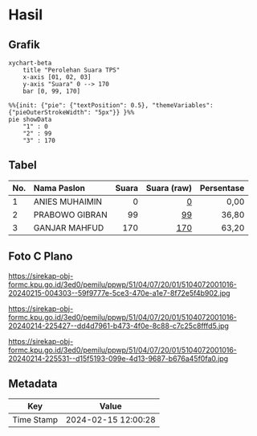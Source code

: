 # Hasil

## Grafik

```mermaid
xychart-beta
    title "Perolehan Suara TPS"
    x-axis [01, 02, 03]
    y-axis "Suara" 0 --> 170
    bar [0, 99, 170]
```

```mermaid
%%{init: {"pie": {"textPosition": 0.5}, "themeVariables": {"pieOuterStrokeWidth": "5px"}} }%%
pie showData
    "1" : 0
    "2" : 99
    "3" : 170
```

## Tabel

| No. | Nama Paslon    | Suara | Suara (raw) | Persentase |
|:--- |:-------------- | -----:| -----------:| ----------:|
| 1   | ANIES MUHAIMIN | 0     | [0][p-1]    | 0,00       |
| 2   | PRABOWO GIBRAN | 99    | [99][p-2]   | 36,80      |
| 3   | GANJAR MAHFUD  | 170   | [170][p-3]  | 63,20      |


[p-1]: https://github.com/gigit-pemilu/pemilu-2024-51-bali/blob/main/pilpres/hitung-suara/sub/51-bali/sub/04-gianyar/sub/07-payangan/sub/2001-melinggih/sub/016-tps/sub/paslon-1.txt
[p-2]: https://github.com/gigit-pemilu/pemilu-2024-51-bali/blob/main/pilpres/hitung-suara/sub/51-bali/sub/04-gianyar/sub/07-payangan/sub/2001-melinggih/sub/016-tps/sub/paslon-2.txt
[p-3]: https://github.com/gigit-pemilu/pemilu-2024-51-bali/blob/main/pilpres/hitung-suara/sub/51-bali/sub/04-gianyar/sub/07-payangan/sub/2001-melinggih/sub/016-tps/sub/paslon-3.txt

## Foto C Plano

https://sirekap-obj-formc.kpu.go.id/3ed0/pemilu/ppwp/51/04/07/20/01/5104072001016-20240215-004303--59f9777e-5ce3-470e-a1e7-8f72e5f4b902.jpg

https://sirekap-obj-formc.kpu.go.id/3ed0/pemilu/ppwp/51/04/07/20/01/5104072001016-20240214-225427--dd4d7961-b473-4f0e-8c88-c7c25c8fffd5.jpg

https://sirekap-obj-formc.kpu.go.id/3ed0/pemilu/ppwp/51/04/07/20/01/5104072001016-20240214-225531--d15f5193-099e-4d13-9687-b676a45f0fa0.jpg


## Metadata

| Key        | Value               |
| ---------- | ------------------- |
| Time Stamp | 2024-02-15 12:00:28 |



